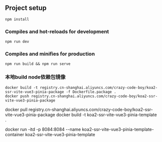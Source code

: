## Project setup
```
npm install
```

### Compiles and hot-reloads for development
```
npm run dev
```

### Compiles and minifies for production
```
npm run build && npm run serve
```
### 本地build node依赖包镜像
```
docker build -t registry.cn-shanghai.aliyuncs.com/crazy-code-boy/koa2-ssr-vite-vue3-pinia-package -f Dockerfile.package .
docker push registry.cn-shanghai.aliyuncs.com/crazy-code-boy/koa2-ssr-vite-vue3-pinia-package
```
docker pull registry.cn-shanghai.aliyuncs.com/crazy-code-boy/koa2-ssr-vite-vue3-pinia-package
docker build -t koa2-ssr-vite-vue3-pinia-template .

docker run -itd -p 8084:8084 --name koa2-ssr-vite-vue3-pinia-template-container koa2-ssr-vite-vue3-pinia-template